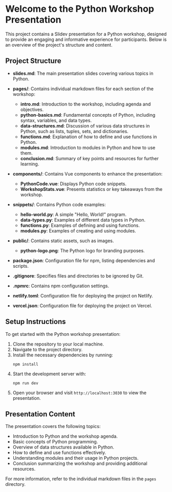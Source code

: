# Welcome to the Python Workshop Presentation

This project contains a Slidev presentation for a Python workshop, designed to provide an engaging and informative experience for participants. Below is an overview of the project's structure and content.

## Project Structure

- **slides.md**: The main presentation slides covering various topics in Python.
- **pages/**: Contains individual markdown files for each section of the workshop:
  - **intro.md**: Introduction to the workshop, including agenda and objectives.
  - **python-basics.md**: Fundamental concepts of Python, including syntax, variables, and data types.
  - **data-structures.md**: Discussion of various data structures in Python, such as lists, tuples, sets, and dictionaries.
  - **functions.md**: Explanation of how to define and use functions in Python.
  - **modules.md**: Introduction to modules in Python and how to use them.
  - **conclusion.md**: Summary of key points and resources for further learning.
  
- **components/**: Contains Vue components to enhance the presentation:
  - **PythonCode.vue**: Displays Python code snippets.
  - **WorkshopStats.vue**: Presents statistics or key takeaways from the workshop.

- **snippets/**: Contains Python code examples:
  - **hello-world.py**: A simple "Hello, World!" program.
  - **data-types.py**: Examples of different data types in Python.
  - **functions.py**: Examples of defining and using functions.
  - **modules.py**: Examples of creating and using modules.

- **public/**: Contains static assets, such as images.
  - **python-logo.png**: The Python logo for branding purposes.

- **package.json**: Configuration file for npm, listing dependencies and scripts.

- **.gitignore**: Specifies files and directories to be ignored by Git.

- **.npmrc**: Contains npm configuration settings.

- **netlify.toml**: Configuration file for deploying the project on Netlify.

- **vercel.json**: Configuration file for deploying the project on Vercel.

## Setup Instructions

To get started with the Python workshop presentation:

1. Clone the repository to your local machine.
2. Navigate to the project directory.
3. Install the necessary dependencies by running:
   ```
   npm install
   ```
4. Start the development server with:
   ```
   npm run dev
   ```
5. Open your browser and visit `http://localhost:3030` to view the presentation.

## Presentation Content

The presentation covers the following topics:

- Introduction to Python and the workshop agenda.
- Basic concepts of Python programming.
- Overview of data structures available in Python.
- How to define and use functions effectively.
- Understanding modules and their usage in Python projects.
- Conclusion summarizing the workshop and providing additional resources.

For more information, refer to the individual markdown files in the `pages` directory.